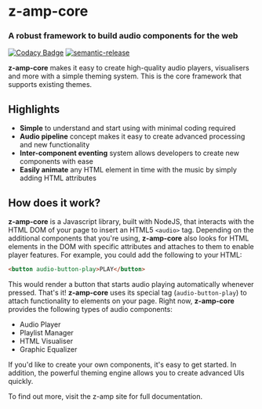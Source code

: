 # z-amp-core
### A robust framework to build audio components for the web
[![Codacy Badge](https://app.codacy.com/project/badge/Grade/d82fa0f8dff24cf9833c6e818f814543)](https://www.codacy.com/bb/zyrous/z-amp-core/dashboard?utm_source=mason_zyrous@bitbucket.org&amp;utm_medium=referral&amp;utm_content=zyrous/z-amp-core&amp;utm_campaign=Badge_Grade)
[![semantic-release](https://img.shields.io/badge/%20%20%F0%9F%93%A6%F0%9F%9A%80-semantic--release-e10079.svg)](https://github.com/semantic-release/semantic-release)

**z-amp-core** makes it easy to create high-quality audio players, visualisers and more with a simple theming system. This is the core framework that supports existing themes.

## Highlights
- **Simple** to understand and start using with minimal coding required
- **Audio pipeline** concept makes it easy to create advanced processing and new functionality
- **Inter-component eventing** system allows developers to create new components with ease
- **Easily animate** any HTML element in time with the music by simply adding HTML attributes

## How does it work?
**z-amp-core** is a Javascript library, built with NodeJS, that interacts with the HTML DOM of your page to insert an HTML5 `<audio>` tag. Depending on the additional components that you're using, **z-amp-core** also looks for HTML elements in the DOM with specific attributes and attaches to them to enable player features. For example, you could add the following to your HTML:
```html
<button audio-button-play>PLAY</button>
```
This would render a button that starts audio playing automatically whenever pressed. That's it! **z-amp-core** uses its special tag (`audio-button-play`) to attach functionality to elements on your page.
Right now, **z-amp-core** provides the following types of audio components:
- Audio Player
- Playlist Manager
- HTML Visualiser
- Graphic Equalizer

If you'd like to create your own components, it's easy to get started. In addition, the powerful theming engine allows you to create advanced UIs quickly.

To find out more, visit the z-amp site for full documentation.